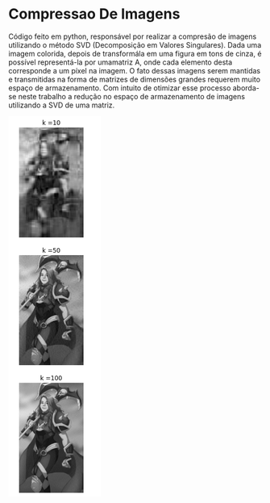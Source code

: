 # Compressao De Imagens

Código feito em python, responsável por realizar a compresão de imagens utilizando o método SVD (Decomposição em Valores Singulares). Dada uma imagem colorida, depois de transformála em uma figura em tons de cinza, é possível representá-la por umamatriz A, onde cada elemento desta corresponde a um píxel na imagem. O fato dessas imagens serem mantidas e transmitidas na forma de matrizes de dimensões grandes requerem muito espaço de armazenamento. Com intuito de otimizar esse processo aborda-se neste trabalho a redução no espaço de armazenamento de imagens utilizando a SVD de uma matriz.

![SVD_example](./SVD_compressao_metodoPython.PNG "SVD Example")
